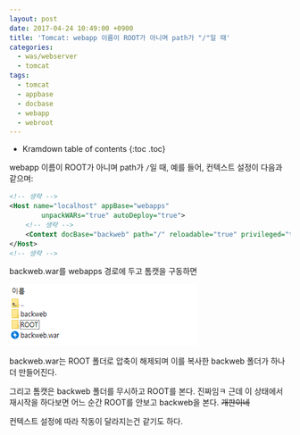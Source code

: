 ```yaml
---
layout: post
date: 2017-04-24 10:49:00 +0900
title: 'Tomcat: webapp 이름이 ROOT가 아니며 path가 "/"일 때'
categories:
  - was/webserver
  - tomcat
tags:
  - tomcat
  - appbase
  - docbase
  - webapp
  - webroot
---
```


* Kramdown table of contents
{:toc .toc}

webapp 이름이 ROOT가 아니며 path가 `/`일 때, 예를 들어, 컨텍스트 설정이 다음과 같으며:

```xml
<!-- 생략 -->
<Host name="localhost" appBase="webapps"
		unpackWARs="true" autoDeploy="true">
	<!-- 생략 -->
	<Context docBase="backweb" path="/" reloadable="true" privileged="true"/>
</Host>
<!-- 생략 -->
```

backweb.war를 webapps 경로에 두고 톰캣을 구동하면

![](/images/tomcat-webapp-location-explorer-1.png)

backweb.war는 ROOT 폴더로 압축이 해제되며 이를 복사한 backweb 폴더가 하나 더 만들어진다.

그리고 톰캣은 backweb 폴더를 무시하고 ROOT를 본다. 진짜임ㅋ 근데 이 상태에서 재시작을 하다보면 어느 순간 ROOT를 안보고 backweb을 본다. ~~개판이네~~

컨텍스트 설정에 따라 작동이 달라지는건 같기도 하다.
